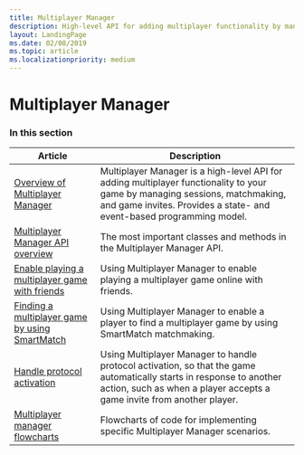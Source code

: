 ```yaml
---
title: Multiplayer Manager
description: High-level API for adding multiplayer functionality by managing sessions, matchmaking, and game invites. Provides a state- and event-based programming model.
layout: LandingPage
ms.date: 02/08/2019
ms.topic: article
ms.localizationpriority: medium
---
```


# Multiplayer Manager


### In this section

| Article | Description |
|---------|-------------|
| [Overview of Multiplayer Manager](multiplayer-manager-overview.md) | Multiplayer Manager is a high-level API for adding multiplayer functionality to your game by managing sessions, matchmaking, and game invites. Provides a state- and event-based programming model. |
| [Multiplayer Manager API overview](multiplayer-manager-api-overview.md) | The most important classes and methods in the Multiplayer Manager API. |
| [Enable playing a multiplayer game with friends](play-multiplayer-with-friends.md) | Using Multiplayer Manager to enable playing a multiplayer game online with friends. |
| [Finding a multiplayer game by using SmartMatch](play-multiplayer-with-matchmaking.md) | Using Multiplayer Manager to enable a player to find a multiplayer game by using SmartMatch matchmaking. |
| [Handle protocol activation](handle-protocol-activation.md) | Using Multiplayer Manager to handle protocol activation, so that the game automatically starts in response to another action, such as when a player accepts a game invite from another player. |
| [Multiplayer manager flowcharts](mpm-flowcharts.md) | Flowcharts of code for implementing specific Multiplayer Manager scenarios. |
